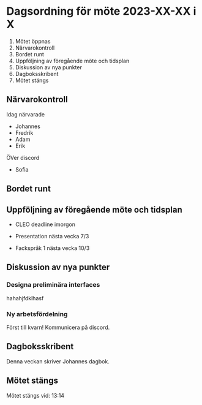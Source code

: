 # Dagsordning för möte 2023-XX-XX i X
1. Mötet öppnas
2. Närvarokontroll
3. Bordet runt
4. Uppföljning av föregående möte och tidsplan
5. Diskussion av nya punkter
6. Dagboksskribent
7. Mötet stängs

## Närvarokontroll
Idag närvarade
* Johannes
* Fredrik
* Adam
* Erik

ÖVer discord
* Sofia

## Bordet runt

## Uppföljning av föregående möte och tidsplan

* CLEO deadline imorgon

* Presentation nästa vecka 7/3

* Fackspråk 1 nästa vecka 10/3

## Diskussion av nya punkter

### Designa preliminära interfaces 
hahahjfdklhasf

### Ny arbetsfördelning
Först till kvarn! Kommunicera på discord.

## Dagboksskribent
Denna veckan skriver Johannes dagbok.

## Mötet stängs
Mötet stängs vid: 13:14
